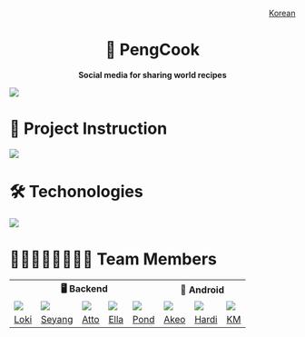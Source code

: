 <p align="end"><a href="https://github.com/woowacourse-teams/2024-pengcook/blob/main/docs/ko.md">Korean</a></p>
<h1 align="middle">🍳 PengCook</h1>
<p align="middle"><b>Social media for sharing world recipes<b></b></p>

![](https://github.com/user-attachments/assets/6a3946ef-1fbf-47f2-9b6b-602a57b64ca2)
<br>

# 📝 Project Instruction

![](https://github.com/user-attachments/assets/3b576e48-f02a-4f16-91fe-917718204d4e)
<br>

# 🛠️ Techonologies

![](https://github.com/user-attachments/assets/906293d0-e3cd-44f3-ac16-fd7bd3617c87)

# 👨🏻‍👩🏻‍👦🏻‍👦🏻 Team Members

<table>
<tr>
    <th colspan="5" style="text-align: center;">🖥️ Backend</th>
    <th colspan="3" style="text-align: center;">📱 Android</th>
</tr>
<tr>
    <td><img src="https://avatars.githubusercontent.com/u/58177929" /></td>
    <td><img src="https://avatars.githubusercontent.com/u/22692687" /></td>
    <td><img src="https://avatars.githubusercontent.com/u/89867757" /></td>
    <td><img src="https://avatars.githubusercontent.com/u/124992153" /></td>
    <td><img src="https://avatars.githubusercontent.com/u/90441959" /></td>
    <td><img src="https://avatars.githubusercontent.com/u/62333909" /></td>
    <td><img src="https://avatars.githubusercontent.com/u/74256335" /></td>
    <td><img src="https://avatars.githubusercontent.com/u/101035437" /></td>
</tr>
<tr>
    <td><a href="https://github.com/HaiSeong">Loki</a></td>
    <td><a href="https://github.com/geoje">Seyang</a></td>
    <td><a href="https://github.com/hyxrxn">Atto</a></td>
    <td><a href="https://github.com/oshyun00">Ella</a></td>
    <td><a href="https://github.com/tackyu">Pond</a></td>
    <td><a href="https://github.com/Hogu59">Akeo</a></td>
    <td><a href="https://github.com/ii2001">Hardi</a></td>
    <td><a href="https://github.com/kmkim2689">KM</a></td>
</tr>
</table>
<br>
